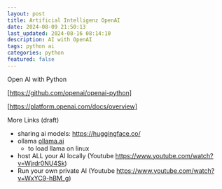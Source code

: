 ```yaml
---
layout: post
title: Artificial Intelligenz OpenAI
date: 2024-08-09 21:50:13
last_updated: 2024-08-16 08:14:10
description: AI with OpenAI
tags: python ai
categories: python
featured: false
---
```


Open AI with Python

[https://github.com/openai/openai-python]: https://github.com/openai/openai-python "https://github.com/openai/openai-python"
[https://github.com/openai/openai-python]

[https://platform.openai.com/docs/overview]: https://platform.openai.com/docs/overview "https://platform.openai.com/docs/overview"
[https://platform.openai.com/docs/overview]


[ollama.ai]:https://ollama.ai "https://ollama.ai"

More Links (draft)

- sharing ai models: https://huggingface.co/
- ollama [ollama.ai]
    - to load llama on linux
- host ALL your AI locally (Youtube <a href="https://www.youtube.com/watch?v=Wjrdr0NU4Sk">
  https://www.youtube.com/watch?v=Wjrdr0NU4Sk</a>)
- Run your own private AI (Youtube
  <a href="https://www.youtube.com/watch?v=WxYC9-hBM_g">https://www.youtube.com/watch?v=WxYC9-hBM_g</a>)


